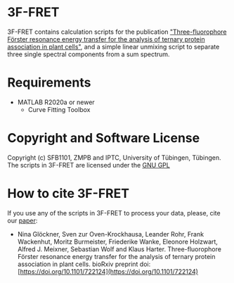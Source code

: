 # 3F-FRET
3F-FRET contains calculation scripts for the publication ["Three-fluorophore Förster resonance energy transfer for the analysis of ternary protein association in plant cells"](https://www.biorxiv.org/content/10.1101/722124v1), and a simple linear unmixing script to separate three single spectral components from a sum spectrum.

# Requirements
- MATLAB R2020a or newer
  - Curve Fitting Toolbox

# Copyright and Software License
Copyright (c) SFB1101, ZMPB and IPTC, University of Tübingen, Tübingen.
The scripts in 3F-FRET are licensed under the [GNU GPL](https://www.gnu.org/licenses/)

# How to cite 3F-FRET
If you use any of the scripts in 3F-FRET to process your data, please, cite our [paper](https://www.biorxiv.org/content/10.1101/722124v1):
- Nina Glöckner, Sven zur Oven-Krockhausa, Leander Rohr, Frank Wackenhut, Moritz Burmeister, Friederike Wanke, Eleonore Holzwart, Alfred J. Meixner, Sebastian Wolf and Klaus Harter. Three-fluorophore Förster resonance energy transfer for the analysis of ternary protein association in plant cells. bioRxiv preprint doi: [https://doi.org/10.1101/722124](https://doi.org/10.1101/722124)
